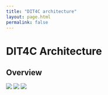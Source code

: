 ```yaml
---
title: "DIT4C architecture"
layout: page.html
permalink: false
---
```


# DIT4C Architecture

## Overview

![](images/diagrams/high-level-arch-basic.dot.svg)
![](images/diagrams/high-level-arch-extra.dot.svg)
![](images/diagrams/pod-components.dot.svg)
